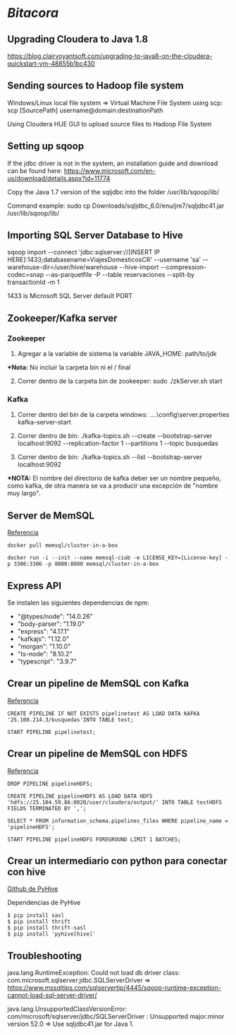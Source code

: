 # _Bitacora_

## Upgrading Cloudera to Java 1.8

https://blog.clairvoyantsoft.com/upgrading-to-java8-on-the-cloudera-quickstart-vm-48855b1bc430

## Sending sources to Hadoop file system

Windows/Linux local file system => Virtual Machine File System using scp: scp [SourcePath] username@domain:destinationPath

Using Cloudera HUE GUI to upload source files to Hadoop File System

## Setting up sqoop

If the jdbc driver is not in the system, an installation guide and download can be found here: https://www.microsoft.com/en-us/download/details.aspx?id=11774

Copy the Java 1.7 version of the sqljdbc into the folder /usr/lib/sqoop/lib/

Command example: sudo cp Downloads/sqljdbc_6.0/enu/jre7/sqljdbc41.jar /usr/lib/sqoop/lib/

## Importing SQL Server Database to Hive

sqoop import --connect 'jdbc:sqlserver://[INSERT IP HERE]:1433;databasename=ViajesDomesticosCR' --username 'sa' --warehouse-dir=/user/hive/warehouse --hive-import --compression-codec=snap --as-parquetfile -P --table reservaciones --split-by transactionId -m 1

1433 is Microsoft SQL Server default PORT

## Zookeeper/Kafka server

### Zookeeper

1. Agregar a la variable de sistema la variable JAVA_HOME: path/to/jdk

**\*Nota:** No incluir la carpeta bin ni el / final

2. Correr dentro de la carpeta bin de zookeeper: sudo ./zkServer.sh start

### Kafka

1. Correr dentro del bin de la carpeta windows: ..\..\config\server.properties kafka-server-start

2. Correr dentro de bin: ./kafka-topics.sh --create --bootstrap-server localhost:9092 --replication-factor 1 --partitions 1 --topic busquedas

3. Correr dentro de bin: ./kafka-topics.sh --list --bootstrap-server localhost:9092

**\*NOTA:** El nombre del directorio de kafka deber ser un nombre pequeño, como kafka, de otra manera se va a producir una excepción de "nombre muy largo".

## Server de MemSQL

[Referencia](https://hub.docker.com/r/memsql/cluster-in-a-box)

```
docker pull memsql/cluster-in-a-box

docker run -i --init --name memsql-ciab -e LICENSE_KEY=[License-key] -p 3306:3306 -p 8080:8080 memsql/cluster-in-a-box
```

## Express API

Se instalen las siguientes dependencias de npm:

- "@types/node": "14.0.26"
- "body-parser": "1.19.0"
- "express": "4.17.1"
- "kafkajs": "1.12.0"
- "morgan": "1.10.0"
- "ts-node": "8.10.2"
- "typescript": "3.9.7"

## Crear un pipeline de MemSQL con Kafka

[Referencia](https://docs.memsql.com/v7.1/concepts/pipelines/kafka-pipeline-quickstart/)

```
CREATE PIPELINE IF NOT EXISTS pipelinetest AS LOAD DATA KAFKA '25.108.214.3/busquedas'INTO TABLE test;

START PIPELINE pipelinetest;
```

## Crear un pipeline de MemSQL con HDFS

[Referencia](https://docs.memsql.com/v7.1/concepts/pipelines/hdfs-pipelines-overview/)

```
DROP PIPELINE pipelineHDFS;

CREATE PIPELINE pipelineHDFS AS LOAD DATA HDFS 'hdfs://25.104.59.86:8020/user/cloudera/output/' INTO TABLE testHDFS FIELDS TERMINATED BY ',';

SELECT * FROM information_schema.pipelines_files WHERE pipeline_name = 'pipelineHDFS';

START PIPELINE pipelineHDFS FOREGROUND LIMIT 1 BATCHES;
```

## Crear un intermediario con python para conectar con hive

[Github de PyHive](https://github.com/dropbox/pyhive)

Dependencias de PyHive

```
$ pip install sasl
$ pip install thrift
$ pip install thrift-sasl
$ pip install 'pyhive[hive]'
```

## Troubleshooting

java.lang.RuntimeException: Could not load db driver class: com.microsoft.sqlserver.jdbc.SQLServerDriver => https://www.mssqltips.com/sqlservertip/4445/sqoop-runtime-exception-cannot-load-sql-server-driver/

java.lang.UnsupportedClassVersionError: com/microsoft/sqlserver/jdbc/SQLServerDriver : Unsupported major.minor version 52.0 => Use sqljdbc41.jar for Java 1.
